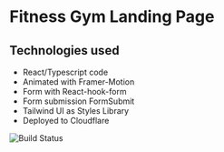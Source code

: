 # Fitness Gym Landing Page

## Technologies used

- React/Typescript code
- Animated with Framer-Motion
- Form with React-hook-form
- Form submission FormSubmit
- Tailwind UI as Styles Library
- Deployed to Cloudflare

![Build Status](https://drive.google.com/uc?id=1bozPaUElS9FFWM382buuOYi_dIQHZhkq)
